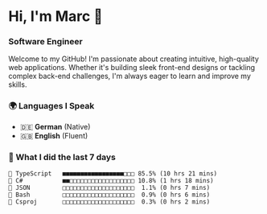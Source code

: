 # Hi, I'm Marc 👋 
### Software Engineer

Welcome to my GitHub! I'm passionate about creating intuitive, high-quality web applications. Whether it's building sleek front-end designs or tackling complex back-end challenges, I'm always eager to learn and improve my skills.  

### 🌍 Languages I Speak  
- 🇩🇪 **German** (Native)  
- 🇬🇧 **English** (Fluent)

### 🤯 What I did the last 7 days

```
🔷 TypeScript   ■■■■■■■■■■■■■■■■■□□□ 85.5% (10 hrs 21 mins)
🔷 C#           ■■□□□□□□□□□□□□□□□□□□ 10.8% (1 hrs 18 mins)
📄 JSON         □□□□□□□□□□□□□□□□□□□□  1.1% (0 hrs 7 mins)
📄 Bash         □□□□□□□□□□□□□□□□□□□□  0.9% (0 hrs 6 mins)
📄 Csproj       □□□□□□□□□□□□□□□□□□□□  0.3% (0 hrs 2 mins)
```